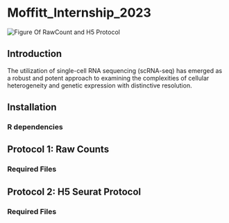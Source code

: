# Moffitt_Internship_2023
![Figure Of RawCount and H5 Protocol](https://github.com/Gabrielle-Nobles/Moffitt_Internship_2023/assets/97853225/d0e210b2-0dc6-4b6e-b07b-b05fb3b24cb2)

## Introduction 
The utilization of single-cell RNA sequencing (scRNA-seq) has emerged as a robust and potent approach to examining the complexities of cellular heterogeneity and genetic expression with distinctive resolution. 
## Installation 

### R dependencies 

## Protocol 1: Raw Counts 
### Required Files 

## Protocol 2: H5 Seurat Protocol 
### Required Files 



